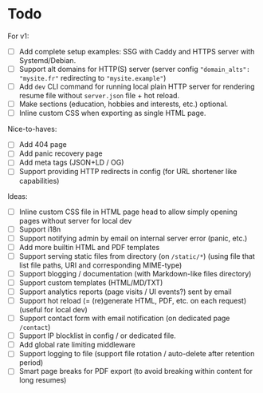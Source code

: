 # Todo

For v1:
- [ ] Add complete setup examples: SSG with Caddy and HTTPS server with Systemd/Debian.
- [ ] Support alt domains for HTTP(S) server (server config `"domain_alts": "mysite.fr"` redirecting to `"mysite.example"`)
- [ ] Add `dev` CLI command for running local plain HTTP server for rendering resume file without `server.json` file + hot reload.
- [ ] Make sections (education, hobbies and interests, etc.) optional.
- [ ] Inline custom CSS when exporting as single HTML page.

Nice-to-haves:
- [ ] Add 404 page
- [ ] Add panic recovery page
- [ ] Add meta tags (JSON+LD / OG)
- [ ] Support providing HTTP redirects in config (for URL shortener like capabilities)

Ideas:
- [ ] Inline custom CSS file in HTML page head to allow simply opening pages without server for local dev
- [ ] Support i18n
- [ ] Support notifying admin by email on internal server error (panic, etc.)
- [ ] Add more builtin HTML and PDF templates
- [ ] Support serving static files from directory (on `/static/*`) (using file that list file paths, URI and corresponding MIME-type)
- [ ] Support blogging / documentation (with Markdown-like files directory)
- [ ] Support custom templates (HTML/MD/TXT)
- [ ] Support analytics reports (page visits / UI events?) sent by email
- [ ] Support hot reload (= (re)generate HTML, PDF, etc. on each request) (useful for local dev)
- [ ] Support contact form with email notification (on dedicated page `/contact`)
- [ ] Support IP blocklist in config / or dedicated file.
- [ ] Add global rate limiting middleware
- [ ] Support logging to file (support file rotation / auto-delete after retention period)
- [ ] Smart page breaks for PDF export (to avoid breaking within content for long resumes)
